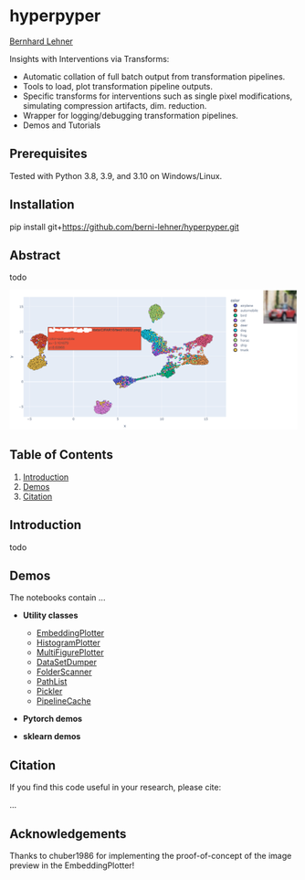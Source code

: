 # hyperpyper
[Bernhard Lehner](https://www.researchgate.net/profile/Bernhard_Lehner)

Insights with Interventions via Transforms:
- Automatic collation of full batch output from transformation pipelines.
- Tools to load, plot transformation pipeline outputs.
- Specific transforms for interventions such as single pixel modifications, simulating compression artifacts, dim. reduction.
- Wrapper for logging/debugging transformation pipelines.
- Demos and Tutorials

## Prerequisites
Tested with Python 3.8, 3.9, and 3.10 on Windows/Linux.

## Installation
pip install git+https://github.com/berni-lehner/hyperpyper.git


## Abstract
todo

![alt text](https://github.com/berni-lehner/hyperpyper/blob/main/meta/embedding_plotter.png?raw=true)

## Table of Contents
1. [Introduction](#introduction)
1. [Demos](#demos)
1. [Citation](#citation)


## Introduction <a name="introduction"></a>
todo

## Demos <a name="demos"></a>
The notebooks contain ...

- **Utility classes**
    - [EmbeddingPlotter](https://github.com/berni-lehner/hyperpyper/blob/main/EmbeddingPlotter_demo.ipynb)
    - [HistogramPlotter](https://github.com/berni-lehner/hyperpyper/blob/main/HistogramPlotter_demo.ipynb)
    - [MultiFigurePlotter](https://github.com/berni-lehner/hyperpyper/blob/main/MultiFigurePlotter_demo.ipynb)    
    - [DataSetDumper](https://github.com/berni-lehner/hyperpyper/blob/main/DataSetDumper_demo.ipynb)
    - [FolderScanner](https://github.com/berni-lehner/hyperpyper/blob/main/FolderScanner_demo.ipynb)
    - [PathList](https://github.com/berni-lehner/hyperpyper/blob/main/PathList_demo.ipynb)
    - [Pickler](https://github.com/berni-lehner/hyperpyper/blob/main/Pickler_demo.ipynb)
    - [PipelineCache](https://github.com/berni-lehner/hyperpyper/blob/main/CIFAR10_umap_caching_demo.ipynb)

- **Pytorch demos**

- **sklearn demos**


## Citation <a name="citation"></a>
If you find this code useful in your research, please cite:
    
...



## Acknowledgements
Thanks to chuber1986 for implementing the proof-of-concept of the image preview in the EmbeddingPlotter!
